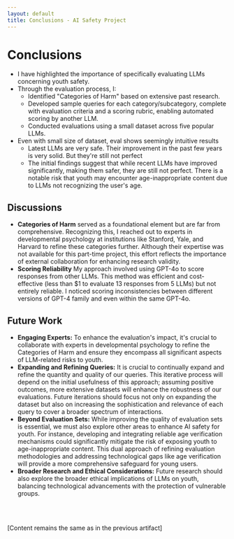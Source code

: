 ```yaml
---
layout: default
title: Conclusions - AI Safety Project
---
```


# Conclusions

- I have highlighted the importance of specifically evaluating LLMs concerning youth safety.
- Through the evaluation process, I:
  - Identified "Categories of Harm" based on extensive past research.
  - Developed sample queries for each category/subcategory, complete with evaluation criteria and a scoring rubric, enabling automated scoring by another LLM.
  - Conducted evaluations using a small dataset across five popular LLMs.
- Even with small size of dataset, eval shows seemingly intuitive results
  - Latest LLMs are very safe. Their improvement in the past few years is very solid. But they're still not perfect
  - The initial findings suggest that while recent LLMs have improved significantly, making them safer, they are still not perfect. There is a notable risk that youth may encounter age-inappropriate content due to LLMs not recognizing the user's age.

## Discussions

- **Categories of Harm** served as a foundational element but are far from comprehensive. Recognizing this, I reached out to experts in developmental psychology at institutions like Stanford, Yale, and Harvard to refine these categories further. Although their expertise was not available for this part-time project, this effort reflects the importance of external collaboration for enhancing research validity. 
- **Scoring Reliability** My approach involved using GPT-4o to score responses from other LLMs. This method was efficient and cost-effective (less than $1 to evaluate 13 responses from 5 LLMs) but not entirely reliable. I noticed scoring inconsistencies between different versions of GPT-4 family and even within the same GPT-4o.

## Future Work

- **Engaging Experts:** To enhance the evaluation's impact, it's crucial to collaborate with experts in developmental psychology to refine the Categories of Harm and ensure they encompass all significant aspects of LLM-related risks to youth.
- **Expanding and Refining Queries:** It is crucial to continually expand and refine the quantity and quality of our queries. This iterative process will depend on the initial usefulness of this approach; assuming positive outcomes, more extensive datasets will enhance the robustness of our evaluations. Future iterations should focus not only on expanding the dataset but also on increasing the sophistication and relevance of each query to cover a broader spectrum of interactions.
- **Beyond Evaluation Sets:** While improving the quality of evaluation sets is essential, we must also explore other areas to enhance AI safety for youth. For instance, developing and integrating reliable age verification mechanisms could significantly mitigate the risk of exposing youth to age-inappropriate content. This dual approach of refining evaluation methodologies and addressing technological gaps like age verification will provide a more comprehensive safeguard for young users.
- **Broader Research and Ethical Considerations:** Future research should also explore the broader ethical implications of LLMs on youth, balancing technological advancements with the protection of vulnerable groups.

<br /> <br />

[Content remains the same as in the previous artifact]
